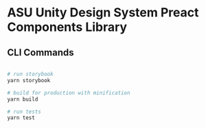 # ASU Unity Design System Preact Components Library

## CLI Commands

``` bash

# run storybook
yarn storybook

# build for production with minification
yarn build

# run tests
yarn test

```
